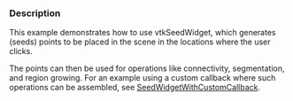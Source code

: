 ### Description
This example demonstrates how to use vtkSeedWidget, which generates (seeds) points to be placed in the scene in the locations where the user clicks.

The points can then be used for operations like connectivity, segmentation, and region growing. For an example using a custom callback where such operations can be assembled, see [SeedWidgetWithCustomCallback](/Cxx/SeedWidgetWithCustomCallback).

